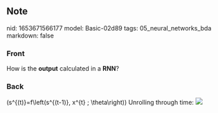 ## Note
nid: 1653671566177
model: Basic-02d89
tags: 05_neural_networks_bda
markdown: false

### Front
How is the <b>output</b> calculated in a <b>RNN</b>?

### Back
\(s^{(t)}=f\left(s^{(t-1)}, x^{t} ; \theta\right)\) Unrolling
through time: <img src= 
"paste-9b35cbe613616acd265522a7f53c8da735e9de5e.jpg">
